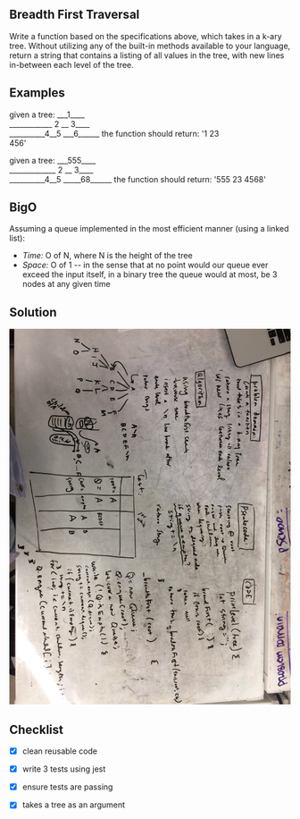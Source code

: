 ## Breadth First Traversal
Write a function based on the specifications above, which takes in a k-ary tree. Without utilizing any of the built-in methods available to your language, return a string that contains a listing of all values in the tree, with new lines in-between each level of the tree.

## Examples
given a tree:  ___1\_\_\_\_  
____________ 2 __ 3\_\_\_\_    
__________4__5 __\_6\_\_\_\_\_\_
the function should return: 
'1
23  
456'    

given a tree:  ___555\_\_\_\_  
_____________ 2 __ 3\_\_\_\_    
__________4__5 __\___68\_\_\_\_\_\_
the function should return: 
'555
23
4568'    


## BigO
Assuming a queue implemented in the most efficient manner (using a linked list):
- _Time:_ O of N, where N is the height of the tree
- _Space:_ O of 1 -- in the sense that at no point would our queue ever exceed the input itself, in a binary tree the queue would at most, be 3 nodes at any given time 

## Solution
![white board image](./assets/print_level_order.JPG)


## Checklist
- [x] clean reusable code
- [x] write 3 tests using jest
- [x] ensure tests are passing
- [x] takes a tree as an argument



